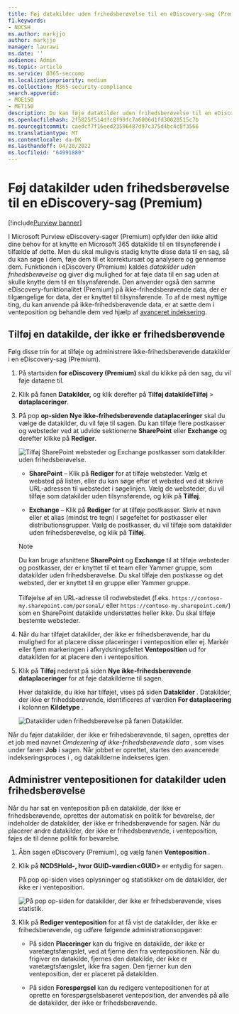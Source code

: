 ```yaml
---
title: Føj datakilder uden frihedsberøvelse til en eDiscovery-sag (Premium)
f1.keywords:
- NOCSH
ms.author: markjjo
author: markjjo
manager: laurawi
ms.date: ''
audience: Admin
ms.topic: article
ms.service: O365-seccomp
ms.localizationpriority: medium
ms.collection: M365-security-compliance
search.appverid:
- MOE150
- MET150
description: Du kan føje datakilder uden frihedsberøvelse til en eDiscovery-sag (Premium) og placere en venteposition på datakilden. Datakilder, der ikke er frihedsberøvende, genbehandles, så alt indhold, der er markeret som delvist indekseret, behandles igen for at gøre det fuldt ud og hurtigt søgbart.
ms.openlocfilehash: 2f5825f514dfc8f99fc7a6006d1fd30028515c7b
ms.sourcegitcommit: caedcf7f16eed23596487d97c375d4bc4c8f3566
ms.translationtype: MT
ms.contentlocale: da-DK
ms.lasthandoff: 04/20/2022
ms.locfileid: "64991880"
---
```

# <a name="add-non-custodial-data-sources-to-an-ediscovery-premium-case"></a>Føj datakilder uden frihedsberøvelse til en eDiscovery-sag (Premium)

[!include[Purview banner](../includes/purview-rebrand-banner.md)]

I Microsoft Purview eDiscovery-sager (Premium) opfylder den ikke altid dine behov for at knytte en Microsoft 365 datakilde til en tilsynsførende i tilfælde af dette. Men du skal muligvis stadig knytte disse data til en sag, så du kan søge i dem, føje dem til et korrektursæt og analysere og gennemse dem. Funktionen i eDiscovery (Premium) kaldes *datakilder uden frihedsberøvelse* og giver dig mulighed for at føje data til en sag uden at skulle knytte dem til en tilsynsførende. Den anvender også den samme eDiscovery-funktionalitet (Premium) på ikke-frihedsberøvende data, der er tilgængelige for data, der er knyttet til tilsynsførende. To af de mest nyttige ting, du kan anvende på ikke-frihedsberøvende data, er at sætte dem i venteposition og behandle dem ved hjælp af [avanceret indeksering](indexing-custodian-data.md).

## <a name="add-a-non-custodial-data-source"></a>Tilføj en datakilde, der ikke er frihedsberøvende

Følg disse trin for at tilføje og administrere ikke-frihedsberøvende datakilder i en eDiscovery-sag (Premium).

1. På startsiden **for eDiscovery (Premium)** skal du klikke på den sag, du vil føje dataene til.

2. Klik på fanen **Datakilder,** og klik derefter på **Tilføj datakildeTilføj** >  **dataplaceringer**.

3. På pop **op-siden Nye ikke-frihedsberøvende dataplaceringer** skal du vælge de datakilder, du vil føje til sagen. Du kan tilføje flere postkasser og websteder ved at udvide sektionerne **SharePoint** eller **Exchange** og derefter klikke på **Rediger**.

   ![Tilføj SharePoint websteder og Exchange postkasser som datakilder uden frihedsberøvelse.](../media/NonCustodialDataSources1.png)

   - **SharePoint** – Klik på **Rediger** for at tilføje websteder. Vælg et websted på listen, eller du kan søge efter et websted ved at skrive URL-adressen til webstedet i søgelinjen. Vælg de websteder, du vil tilføje som datakilder uden tilsynsførende, og klik på **Tilføj**.

   - **Exchange** – Klik på **Rediger** for at tilføje postkasser. Skriv et navn eller et alias (mindst tre tegn) i søgefeltet for postkasser eller distributionsgrupper. Vælg de postkasser, du vil tilføje som datakilder uden frihedsberøvelse, og klik på **Tilføj**.

   > [!NOTE]
   > Du kan bruge afsnittene **SharePoint** og **Exchange** til at tilføje websteder og postkasser, der er knyttet til et team eller Yammer gruppe, som datakilder uden frihedsberøvelse. Du skal tilføje den postkasse og det websted, der er knyttet til en gruppe eller Yammer gruppe.<br/><br/> Tilføjelse af en URL-adresse til rodwebstedet (f.eks. `https://contoso-my.sharepoint.com/personal/` eller `https://contoso-my.sharepoint.com/`) som en SharePoint datakilde understøttes heller ikke. Du skal tilføje bestemte websteder.

4. Når du har tilføjet datakilder, der ikke er frihedsberøvende, har du mulighed for at placere disse placeringer i venteposition eller ej. Markér eller fjern markeringen i afkrydsningsfeltet **Venteposition** ud for datakilden for at placere den i venteposition.

5. Klik på **Tilføj** nederst på siden **Nye ikke-frihedsberøvende dataplaceringer** for at føje datakilderne til sagen.

   Hver datakilde, du ikke har tilføjet, vises på siden **Datakilder** . Datakilder, der ikke er frihedsberøvende, identificeres af værdien **For dataplacering** i kolonnen **Kildetype** .

   ![Datakilder uden frihedsberøvelse på fanen Datakilder.](../media/NonCustodialDataSources2.png)

Når du føjer datakilder, der ikke er frihedsberøvende, til sagen, oprettes der et job med navnet *Omdexering af ikke-frihedsberøvende data* , som vises under fanen **Job** i sagen. Når jobbet er oprettet, startes den avancerede indekseringsproces i , og datakilderne indekseres igen.

## <a name="manage-the-hold-for-non-custodial-data-sources"></a>Administrer ventepositionen for datakilder uden frihedsberøvelse

Når du har sat en venteposition på en datakilde, der ikke er frihedsberøvende, oprettes der automatisk en politik for bevarelse, der indeholder de datakilder, der ikke er frihedsberøvende for sagen. Når du placerer andre datakilder, der ikke er frihedsberøvende, i venteposition, føjes de til denne politik for bevarelse.

1. Åbn sagen eDiscovery (Premium), og vælg fanen **Venteposition** .

2. Klik på **NCDSHold-, hvor GUID-værdien\<GUID\>** er entydig for sagen.

   På pop op-siden vises oplysninger og statistikker om de datakilder, der ikke er i venteposition.

   ![På pop op-siden for datakilder, der ikke er frihedsberøvende, vises statistik.](../media/NonCustodialDataSourcesHoldFlyout.png)

3. Klik på **Rediger venteposition** for at få vist de datakilder, der ikke er frihedsberøvende, og udføre følgende administrationsopgaver:

   - På siden **Placeringer** kan du frigive en datakilde, der ikke er varetægtsfængslet, ved at fjerne den fra ventepositionen. Når du frigiver en datakilde, fjernes den datakilde, der ikke er varetægtsfængslet, ikke fra sagen. Den fjerner kun den venteposition, der er placeret på datakilden.

   - På siden **Forespørgsel** kan du redigere ventepositionen for at oprette en forespørgselsbaseret venteposition, der anvendes på alle de datakilder, der ikke er frihedsberøvende.

